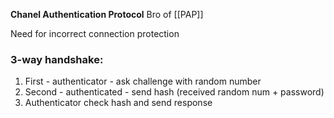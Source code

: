 **Chanel Authentication Protocol**
Bro of [[PAP]]

Need for incorrect connection protection

### 3-way handshake:
1) First - authenticator - ask challenge with random number
2) Second - authenticated - send hash (received random num + password)
3) Authenticator check hash and send response
